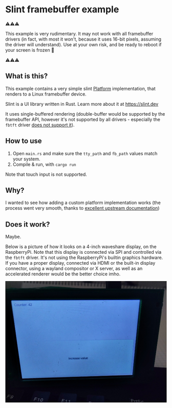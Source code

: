 # Slint framebuffer example

⚠️⚠️⚠️

This example is very rudimentary. It may not work with all framebuffer drivers (in fact, with most it won't, because it uses 16-bit pixels, assuming the driver will understand).
Use at your own risk, and be ready to reboot if your screen is frozen 🙈

⚠️⚠️⚠️

## What is this?

This example contains a very simple slint [Platform](https://docs.rs/slint/latest/slint/platform/trait.Platform.html) implementation, that renders to a Linux framebuffer device.

Slint is a UI library written in Rust. Learn more about it at https://slint.dev

It uses single-buffered rendering (double-buffer would be supported by the framebuffer API, however it's not supported by all drivers - especially the `fbtft` driver [does not support it](https://github.com/notro/fbtft/issues/401)).

## How to use

1. Open `main.rs` and make sure the `tty_path` and `fb_path` values match your system.
2. Compile & run, with `cargo run`

Note that touch input is not supported.

## Why?

I wanted to see how adding a custom platform implementation works (the process went very smooth, thanks to [excellent upstream documentation](https://docs.rs/slint/latest/slint/docs/mcu/index.html))

## Does it work?

Maybe.

Below is a picture of how it looks on a 4-inch waveshare display, on the RaspberryPi. Note that this display is connected via SPI and controlled via the `fbtft` driver. It's not using the RaspberryPi's builtin graphics hardware. If you have a proper display, connected via HDMI or the built-in display connector, using a wayland compositor or X server, as well as an accelerated renderer would be the better choice imho.

![](picture.jpg)
